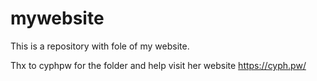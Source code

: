 # mywebsite
This is a repository with fole of my website.

Thx to cyphpw for the folder and help visit her website https://cyph.pw/
